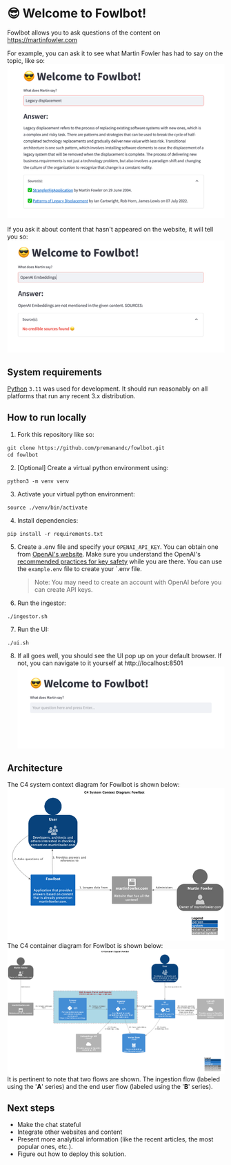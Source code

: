 # :sunglasses: Welcome to Fowlbot!
Fowlbot allows you to ask questions of the content on https://martinfowler.com

For example, you can ask it to see what Martin Fowler has had to say on the topic, like so:
![Happy query](./images/happy.png)

If you ask it about content that hasn't appeared on the website, it will tell you so:
![Sad query](./images/sad.png)
## System requirements
[Python](https://www.python.org/) <code>3.11</code> was used for development. It should run reasonably on all platforms that run any recent 3.x distribution.

## How to run locally
1. Fork this repository like so:
```shell
git clone https://github.com/premanandc/fowlbot.git
cd fowlbot
```
2. [Optional] Create a virtual python environment using:
```shell
python3 -m venv venv
```
3. Activate your virtual python environment:
```shell
source ./venv/bin/activate
```
4. Install dependencies:
```shell
pip install -r requirements.txt
```
5. Create a .env file and specify your `OPENAI_API_KEY`. You can obtain one from [OpenAI's website](https://platform.openai.com/account/api-keys). Make sure you understand the OpenAI's [recommended practices for key safety](https://help.openai.com/en/articles/5112595-best-practices-for-api-key-safety) while you are there. You can use the `example.env` file to create your `.env file.
    > Note: You may need to create an account with OpenAI before you can create API keys.
6. Run the ingestor:
```shell
./ingestor.sh
```
7. Run the UI:
```shell
./ui.sh
```
8. If all goes well, you should see the UI pop up on your default browser. If not, you can navigate to it yourself at http://localhost:8501
![Default UI](./images/ui.png)

## Architecture
The C4 system context diagram for Fowlbot is shown below:
![C4 System Context](images/fowlbot-system-context.png)
The C4 container diagram for Fowlbot is shown below:
![C4 Container](images/fowlbot-container.png)
It is pertinent to note that two flows are shown. The ingestion flow (labeled using the '**A**' series) and the end user flow (labeled using the '**B**' series).

## Next steps
* Make the chat stateful
* Integrate other websites and content
* Present more analytical information (like the recent articles, the most popular ones, etc.).
* Figure out how to deploy this solution.